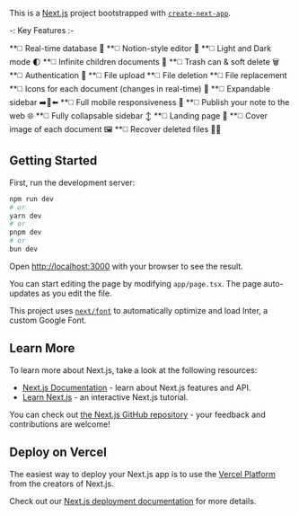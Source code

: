 This is a [Next.js](https://nextjs.org/) project bootstrapped with [`create-next-app`](https://github.com/vercel/next.js/tree/canary/packages/create-next-app).

-: Key Features :-

**◻️ Real-time database 🔗
**◻️ Notion-style editor 📝
**◻️ Light and Dark mode 🌓
**◻️ Infinite children documents 🌲
**◻️ Trash can & soft delete 🗑️
**◻️ Authentication 🔐
**◻️ File upload
**◻️ File deletion
**◻️ File replacement
**◻️ Icons for each document (changes in real-time) 🌠
**◻️ Expandable sidebar ➡️🔀⬅️
**◻️ Full mobile responsiveness 📱
**◻️ Publish your note to the web 🌐
**◻️ Fully collapsable sidebar ↕️
**◻️ Landing page 🛬
**◻️ Cover image of each document 🖼️
**◻️ Recover deleted files 🔄📄

## Getting Started

First, run the development server:

```bash
npm run dev
# or
yarn dev
# or
pnpm dev
# or
bun dev
```

Open [http://localhost:3000](http://localhost:3000) with your browser to see the result.

You can start editing the page by modifying `app/page.tsx`. The page auto-updates as you edit the file.

This project uses [`next/font`](https://nextjs.org/docs/basic-features/font-optimization) to automatically optimize and load Inter, a custom Google Font.

## Learn More

To learn more about Next.js, take a look at the following resources:

- [Next.js Documentation](https://nextjs.org/docs) - learn about Next.js features and API.
- [Learn Next.js](https://nextjs.org/learn) - an interactive Next.js tutorial.

You can check out [the Next.js GitHub repository](https://github.com/vercel/next.js/) - your feedback and contributions are welcome!

## Deploy on Vercel

The easiest way to deploy your Next.js app is to use the [Vercel Platform](https://vercel.com/new?utm_medium=default-template&filter=next.js&utm_source=create-next-app&utm_campaign=create-next-app-readme) from the creators of Next.js.

Check out our [Next.js deployment documentation](https://nextjs.org/docs/deployment) for more details.
